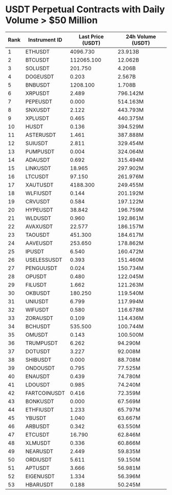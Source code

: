 # USDT Perpetual Contracts with Daily Volume > $50 Million

| Rank | Instrument ID | Last Price (USDT) | 24h Volume (USDT) |
|------|---------------|-------------------|-------------------|
| 1 | ETHUSDT | 4096.730 | 23.913B |
| 2 | BTCUSDT | 112065.100 | 12.062B |
| 3 | SOLUSDT | 201.750 | 4.206B |
| 4 | DOGEUSDT | 0.203 | 2.567B |
| 5 | BNBUSDT | 1208.100 | 1.708B |
| 6 | XRPUSDT | 2.489 | 796.142M |
| 7 | PEPEUSDT | 0.000 | 514.163M |
| 8 | SNXUSDT | 2.122 | 443.793M |
| 9 | XPLUSDT | 0.465 | 440.375M |
| 10 | HUSDT | 0.136 | 394.529M |
| 11 | ASTERUSDT | 1.461 | 387.888M |
| 12 | SUIUSDT | 2.811 | 329.454M |
| 13 | PUMPUSDT | 0.004 | 324.064M |
| 14 | ADAUSDT | 0.692 | 315.494M |
| 15 | LINKUSDT | 18.965 | 297.902M |
| 16 | LTCUSDT | 97.150 | 261.976M |
| 17 | XAUTUSDT | 4188.300 | 249.455M |
| 18 | WLFIUSDT | 0.144 | 201.192M |
| 19 | CRVUSDT | 0.584 | 197.122M |
| 20 | HYPEUSDT | 38.842 | 196.759M |
| 21 | WLDUSDT | 0.960 | 192.861M |
| 22 | AVAXUSDT | 22.577 | 186.157M |
| 23 | TAOUSDT | 451.300 | 184.617M |
| 24 | AAVEUSDT | 253.650 | 178.862M |
| 25 | IPUSDT | 6.540 | 160.472M |
| 26 | USELESSUSDT | 0.393 | 151.460M |
| 27 | PENGUUSDT | 0.024 | 150.734M |
| 28 | OPUSDT | 0.480 | 122.045M |
| 29 | FILUSDT | 1.662 | 121.263M |
| 30 | OKBUSDT | 180.250 | 119.540M |
| 31 | UNIUSDT | 6.799 | 117.994M |
| 32 | WIFUSDT | 0.580 | 116.678M |
| 33 | ZORAUSDT | 0.109 | 114.436M |
| 34 | BCHUSDT | 535.500 | 100.744M |
| 35 | OMUSDT | 0.143 | 100.500M |
| 36 | TRUMPUSDT | 6.262 | 94.290M |
| 37 | DOTUSDT | 3.227 | 92.008M |
| 38 | SHIBUSDT | 0.000 | 88.708M |
| 39 | ONDOUSDT | 0.795 | 77.525M |
| 40 | ENAUSDT | 0.439 | 74.780M |
| 41 | LDOUSDT | 0.985 | 74.240M |
| 42 | FARTCOINUSDT | 0.416 | 72.359M |
| 43 | BONKUSDT | 0.000 | 67.569M |
| 44 | ETHFIUSDT | 1.233 | 65.797M |
| 45 | YBUSDT | 1.040 | 63.667M |
| 46 | ARBUSDT | 0.342 | 63.550M |
| 47 | ETCUSDT | 16.790 | 62.846M |
| 48 | XLMUSDT | 0.336 | 60.866M |
| 49 | NEARUSDT | 2.449 | 59.835M |
| 50 | ORDIUSDT | 5.611 | 59.150M |
| 51 | APTUSDT | 3.666 | 56.981M |
| 52 | EIGENUSDT | 1.334 | 56.396M |
| 53 | HBARUSDT | 0.188 | 50.245M |
